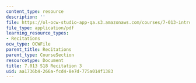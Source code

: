 ```yaml
---
content_type: resource
description: ''
file: https://ol-ocw-studio-app-qa.s3.amazonaws.com/courses/7-013-introductory-biology-spring-2018/aa1736b4266afcd48e7d775a014f1383_MIT7_013s18R3Q.pdf
file_type: application/pdf
learning_resource_types:
- Recitations
ocw_type: OCWFile
parent_title: Recitations
parent_type: CourseSection
resourcetype: Document
title: 7.013 S18 Recitation 3
uid: aa1736b4-266a-fcd4-8e7d-775a014f1383
---
```

